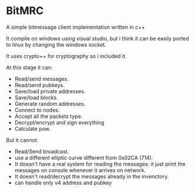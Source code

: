 # BitMRC
A simple bitmessage client implementation written in c++

It compile on windows using visual studio, but i think it can be easily ported to linux by changing the windows socket.

It uses crypto++ for cryptography so i included it.

At this stage it can:
+ Read/send messages.
+ Read/send pubkeys.
+ Save/load private addresses.
+ Save/load blocks.
+ Generate random addresses.
+ Connect to nodes.
+ Accept all the packets type.
+ Decrypt/encrypt and sign everything 
+ Calculate pow.

But it cannot:
+ Read/Send broadcast.
+ use a different elliptic curve different from 0x02CA (714).
+ It doesn't have a real system for reading the messages: it just print the messages on console whenever it arrives on network.
+ It doesn't read/decrypt the messages already in the invenctory.
+ can handle only v4 address and pubkey
